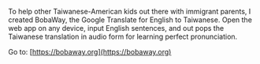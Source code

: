 To help other Taiwanese-American kids out there with immigrant parents, I created BobaWay, the Google Translate for English to Taiwanese. Open the web app on any device, input English sentences, and out pops the Taiwanese translation in audio form for learning perfect pronunciation.

Go to: [https://bobaway.org](https://bobaway.org)

